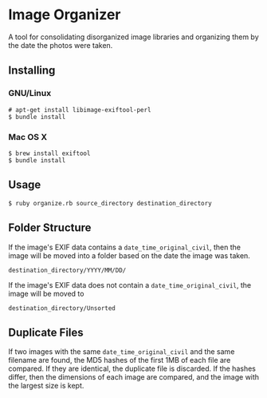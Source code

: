 # Image Organizer

A tool for consolidating disorganized image libraries and organizing them by the date the photos were taken.

## Installing

### GNU/Linux

    # apt-get install libimage-exiftool-perl
    $ bundle install

### Mac OS X

    $ brew install exiftool
    $ bundle install

## Usage

    $ ruby organize.rb source_directory destination_directory

## Folder Structure

If the image's EXIF data contains a `date_time_original_civil`, then the image will be moved into a folder based on the date the image was taken.

    destination_directory/YYYY/MM/DD/

If the image's EXIF data does not contain a `date_time_original_civil`, the image will be moved to

    destination_directory/Unsorted

## Duplicate Files

If two images with the same `date_time_original_civil` and the same filename are found, the MD5 hashes of the first 1MB of each file are compared. If they are identical, the duplicate file is discarded. If the hashes differ, then the dimensions of each image are compared, and the image with the largest size is kept.

